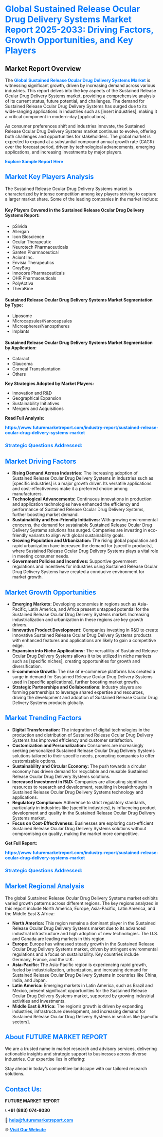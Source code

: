 <h1 style="color: #007BFF;">Global Sustained Release Ocular Drug Delivery Systems Market Report 2025-2033: Driving Factors, Growth Opportunities, and Key Players</h1>

<section id="overview">
<h2>Market Report Overview</h2>
<p>The <a href="https://www.futuremarketreport.com/industry-report/sustained-release-ocular-drug-delivery-systems-market" style="color: #007BFF; text-decoration: none;"><strong>Global Sustained Release Ocular Drug Delivery Systems Market</strong></a> is witnessing significant growth, driven by increasing demand across various industries. This report delves into the key aspects of the Sustained Release Ocular Drug Delivery Systems market, providing a comprehensive analysis of its current status, future potential, and challenges. The demand for Sustained Release Ocular Drug Delivery Systems has surged due to its wide-ranging applications in industries such as [insert industries], making it a critical component in modern-day [applications].</p>
<p>As consumer preferences shift and industries innovate, the Sustained Release Ocular Drug Delivery Systems market continues to evolve, offering both challenges and opportunities for stakeholders. The global market is expected to expand at a substantial compound annual growth rate (CAGR) over the forecast period, driven by technological advancements, emerging applications, and increasing investments by major players.</p>
</section>

<section id="overview">
<p><a href="https://www.futuremarketreport.com/request-sample/reportId=109618" style="color: #007BFF; text-decoration: none;"><strong>Explore Sample Report Here</strong></a></p>
</section>

<section id="key-players">
<h2 style="color: #007BFF;">Market Key Players Analysis</h2>
<p>The Sustained Release Ocular Drug Delivery Systems market is characterized by intense competition among key players striving to capture a larger market share. Some of the leading companies in the market include:</p>
<h4>Key Players Covered in the Sustained Release Ocular Drug Delivery Systems Report:</h4>
<ul><li>pSivida</li><li>Allergan</li><li>Icon Bioscience</li><li>Ocular Therapeutix</li><li>Neurotech Pharmaceuticals</li><li>Santen Pharmaceutical</li><li>Aciont Inc.</li><li>Envisia Therapeutics</li><li>GrayBug</li><li>Innocore Pharmaceuticals</li><li>OHR Pharmaceuticals</li><li>PolyActiva</li><li>TheraKine</li></ul>
<h4>Sustained Release Ocular Drug Delivery Systems Market Segmentation by Type:</h4>
<ul><li>Liposome</li><li>Microcapsules/Nanocapsules</li><li>Microspheres/Nanosptheres</li><li>Implants</li></ul>

<h4>Sustained Release Ocular Drug Delivery Systems Market Segmentation by Application:</h4>
<ul><li>Cataract</li><li>Glaucoma</li><li>Corneal Transplantation</li><li>Others</li></ul>
<p><strong>Key Strategies Adopted by Market Players:</strong></p>
<ul>
<li>Innovation and R&D</li>
<li>Geographical Expansion</li>
<li>Sustainability Initiatives</li>
<li>Mergers and Acquisitions</li>
</ul>
</section>

<section>
<p><strong>Read Full Analysis: </strong></p><a href="https://www.futuremarketreport.com/industry-report/sustained-release-ocular-drug-delivery-systems-market" style="color: #007BFF; text-decoration: none;"><strong>https://www.futuremarketreport.com/industry-report/sustained-release-ocular-drug-delivery-systems-market</strong></a>
<h3 style="color: #007BFF;">Strategic Questions Addressed:</h3>
</section>

<section id="driving-factors">
<h2 style="color: #007BFF;">Market Driving Factors</h2>
<ul>
<li><strong>Rising Demand Across Industries:</strong> The increasing adoption of Sustained Release Ocular Drug Delivery Systems in industries such as [specific industries] is a major growth driver. Its versatile applications and cost-effectiveness make it a preferred choice among manufacturers.</li>
<li><strong>Technological Advancements:</strong> Continuous innovations in production and application technologies have enhanced the efficiency and performance of Sustained Release Ocular Drug Delivery Systems, further boosting market demand.</li>
<li><strong>Sustainability and Eco-Friendly Initiatives:</strong> With growing environmental concerns, the demand for sustainable Sustained Release Ocular Drug Delivery Systems solutions has surged. Companies are investing in eco-friendly variants to align with global sustainability goals.</li>
<li><strong>Growing Population and Urbanization:</strong> The rising global population and rapid urbanization have increased the demand for [specific products], where Sustained Release Ocular Drug Delivery Systems plays a vital role in meeting consumer needs.</li>
<li><strong>Government Policies and Incentives:</strong> Supportive government regulations and incentives for industries using Sustained Release Ocular Drug Delivery Systems have created a conducive environment for market growth.</li>
</ul>
</section>

<section id="growth-opportunities">
<h2 style="color: #007BFF;">Market Growth Opportunities</h2>
<ul>
<li><strong>Emerging Markets:</strong> Developing economies in regions such as Asia-Pacific, Latin America, and Africa present untapped potential for the Sustained Release Ocular Drug Delivery Systems market. Increasing industrialization and urbanization in these regions are key growth drivers.</li>
<li><strong>Innovative Product Development:</strong> Companies investing in R&D to create innovative Sustained Release Ocular Drug Delivery Systems products with enhanced features and applications are likely to gain a competitive edge.</li>
<li><strong>Expansion into Niche Applications:</strong> The versatility of Sustained Release Ocular Drug Delivery Systems allows it to be utilized in niche markets such as [specific niches], creating opportunities for growth and diversification.</li>
<li><strong>E-commerce Growth:</strong> The rise of e-commerce platforms has created a surge in demand for Sustained Release Ocular Drug Delivery Systems used in [specific applications], further boosting market growth.</li>
<li><strong>Strategic Partnerships and Collaborations:</strong> Industry players are forming partnerships to leverage shared expertise and resources, driving the development and adoption of Sustained Release Ocular Drug Delivery Systems products globally.</li>
</ul>
</section>

<section id="trending-factors">
<h2 style="color: #007BFF;">Market Trending Factors</h2>
<ul>
<li><strong>Digital Transformation:</strong> The integration of digital technologies in the production and distribution of Sustained Release Ocular Drug Delivery Systems has improved efficiency and customer satisfaction.</li>
<li><strong>Customization and Personalization:</strong> Consumers are increasingly seeking personalized Sustained Release Ocular Drug Delivery Systems solutions tailored to their specific needs, prompting companies to offer customizable options.</li>
<li><strong>Sustainability and Circular Economy:</strong> The push towards a circular economy has driven demand for recyclable and reusable Sustained Release Ocular Drug Delivery Systems solutions.</li>
<li><strong>Increased Investment in R&D:</strong> Companies are allocating significant resources to research and development, resulting in breakthroughs in Sustained Release Ocular Drug Delivery Systems technology and applications.</li>
<li><strong>Regulatory Compliance:</strong> Adherence to strict regulatory standards, particularly in industries like [specific industries], is influencing product development and quality in the Sustained Release Ocular Drug Delivery Systems market.</li>
<li><strong>Focus on Cost-Effectiveness:</strong> Businesses are exploring cost-efficient Sustained Release Ocular Drug Delivery Systems solutions without compromising on quality, making the market more competitive.</li>
</ul>
</section>

<section>
<p><strong>Get Full Report: </strong></p><a href="https://www.futuremarketreport.com/industry-report/sustained-release-ocular-drug-delivery-systems-market" style="color: #007BFF; text-decoration: none;"><strong>https://www.futuremarketreport.com/industry-report/sustained-release-ocular-drug-delivery-systems-market</strong></a>
<h3 style="color: #007BFF;">Strategic Questions Addressed:</h3>
</section>


<section id="regional-analysis">
<h2 style="color: #007BFF;">Market Regional Analysis</h2>
<p>The global Sustained Release Ocular Drug Delivery Systems market exhibits varied growth patterns across different regions. The key regions analyzed in this report include North America, Europe, Asia-Pacific, Latin America, and the Middle East & Africa:</p>
<ul>
<li><strong>North America:</strong> This region remains a dominant player in the Sustained Release Ocular Drug Delivery Systems market due to its advanced industrial infrastructure and high adoption of new technologies. The U.S. and Canada are leading markets in this region.</li>
<li><strong>Europe:</strong> Europe has witnessed steady growth in the Sustained Release Ocular Drug Delivery Systems market, driven by stringent environmental regulations and a focus on sustainability. Key countries include Germany, France, and the U.K.</li>
<li><strong>Asia-Pacific:</strong> The Asia-Pacific region is experiencing rapid growth, fueled by industrialization, urbanization, and increasing demand for Sustained Release Ocular Drug Delivery Systems in countries like China, India, and Japan.</li>
<li><strong>Latin America:</strong> Emerging markets in Latin America, such as Brazil and Mexico, present significant opportunities for the Sustained Release Ocular Drug Delivery Systems market, supported by growing industrial activities and investments.</li>
<li><strong>Middle East & Africa:</strong> The region’s growth is driven by expanding industries, infrastructure development, and increasing demand for Sustained Release Ocular Drug Delivery Systems in sectors like [specific sectors].</li>
</ul>
</section>

<footer>
<h2 style="color: #007BFF;">About FUTURE MARKET REPORT</h2>
<p>We are a trusted name in market research and advisory services, delivering actionable insights and strategic support to businesses across diverse industries. Our expertise lies in offering:</p>

<p>Stay ahead in today’s competitive landscape with our tailored research solutions.</p>

<h2 style="color: #007BFF;">Contact Us:</h2>
<p><strong>FUTURE MARKET REPORT</strong></p>
<p>📞 <strong>+91 (883) 074-8030</strong></p>
<p>📧 <strong><a href="mailto:help@futuremarketreport.com" style="color: #007BFF;">help@futuremarketreport.com</a></strong></p>
<p>🌐 <strong><a href="https://www.futuremarketreport.com/" style="color: #007BFF;">Visit Our Website</a></strong></p>
</footer>